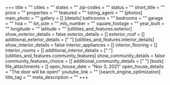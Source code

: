 +++
title = ""
cities = ""
states = ""
zip-codes = ""
status = ""
short_title = ""
price = ""
properties = ""
featured = ""
listing_agent = ""
[photos]
main_photo = ""
gallery = []
[details]
bathrooms = ""
bedrooms = ""
garage = ""
hoa = ""
lot_size = ""
mls_number = ""
square_footage = ""
year_built = ""
longitude = ""
latitude = ""
[utilities_and_features.exterior]
show_exterior_details = false
exterior_details = []
exterior_roof = []
additional_exterior_details = [" "]
[utilities_and_features.interior_details]
show_interior_details = false
interior_appliances = []
interior_flooring = []
interior_rooms = []
additional_interior_details = [" "]
[utilities_and_features.community_features]
show_community_details = false
community_features_choice = []
additional_community_details = [" "]
[tools]
file_attachments = []
open_house_date = "Nov 3, 2021"
open_house_details = "The door will be open!"
youtube_link = ""
[search_engine_optimization]
title_tag = ""
meta_description = ""
+++